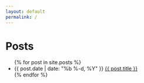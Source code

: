 ```yaml
---
layout: default
permalink: /
---
```

<div class="home">

  <h1>Posts</h1>

  <ul class="posts">
    {% for post in site.posts %}
      <li>
        <span class="post-date">{{ post.date | date: "%b %-d, %Y" }}</span>
        <a class="post-link" href="{{ post.url | prepend: site.baseurl }}">{{ post.title }}</a>
      </li>
    {% endfor %}
  </ul>

  <!--<p class="rss-subscribe">subscribe <a href="{{ "/feed.xml" | prepend: site.baseurl }}">via RSS</a></p>-->

</div>
